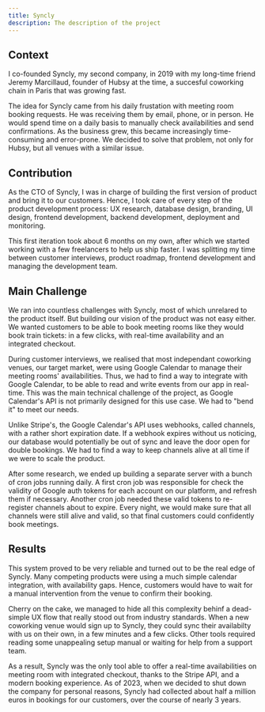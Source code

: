 ```yaml
---
title: Syncly
description: The description of the project
---
```


## Context

I co-founded Syncly, my second company, in 2019 with my long-time friend Jeremy Marcillaud, founder of Hubsy at the time, a succesful coworking chain in Paris that was growing fast.

The idea for Syncly came from his daily frustation with meeting room booking requests. He was receiving them by email, phone, or in person. He would spend time on a daily basis to manually check availabilities and send confirmations. As the business grew, this became increasingly time-consuming and error-prone. We decided to solve that problem, not only for Hubsy, but all venues with a similar issue.

## Contribution

As the CTO of Syncly, I was in charge of building the first version of product and bring it to our customers. Hence, I took care of every step of the product development process: UX research, database design, branding, UI design, frontend development, backend development, deployment and monitoring.

This first iteration took about 6 months on my own, after which we started working with a few freelancers to help us ship faster. I was splitting my time between customer interviews, product roadmap, frontend development and managing the development team.

## Main Challenge

We ran into countless challenges with Syncly, most of which unrelared to the product itself. But building our vision of the product was not easy either. We wanted customers to be able to book meeting rooms like they would book train tickets: in a few clicks, with real-time availability and an integrated checkout.

During customer interviews, we realised that most independant coworking venues, our target market, were using Google Calendar to manage their meeting rooms' availabilities. Thus, we had to find a way to integrate with Google Calendar, to be able to read and write events from our app in real-time. This was the main technical challenge of the project, as Google Calendar's API is not primarily designed for this use case. We had to "bend it" to meet our needs.

Unlike Stripe's, the Google Calendar's API uses webhooks, called channels, with a rather short expiration date. If a webhook expires without us noticing, our database would potentially be out of sync and leave the door open for double bookings. We had to find a way to keep channels alive at all time if we were to scale the product.

After some research, we ended up building a separate server with a bunch of cron jobs running daily. A first cron job was responsible for check the validity of Google auth tokens for each account on our platform, and refresh them if necessary. Another cron job needed these valid tokens to re-register channels about to expire. Every night, we would make sure that all channels were still alive and valid, so that final customers could confidently book meetings.

## Results

This system proved to be very reliable and turned out to be the real edge of Syncly. Many competing products were using a much simple calendar integration, with availability gaps. Hence, customers would have to wait for a manual intervention from the venue to confirm their booking.

Cherry on the cake, we managed to hide all this complexity behinf a dead-simple UX flow that really stood out from industry standards. When a new coworking venue would sign up to Syncly, they could sync their availabilty with us on their own, in a few minutes and a few clicks. Other tools required reading some unappealing setup manual or waiting for help from a support team.

As a result, Syncly was the only tool able to offer a real-time availabilities on meeting room with integrated checkout, thanks to the Stripe API, and a modern booking experience. As of 2023, when we decided to shut down the company for personal reasons, Syncly had collected about half a million euros in bookings for our customers, over the course of nearly 3 years.

```

```
